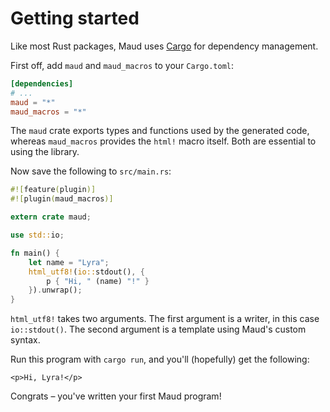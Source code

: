 # Getting started

Like most Rust packages, Maud uses [Cargo] for dependency management.

[Cargo]: https://crates.io/

First off, add `maud` and `maud_macros` to your `Cargo.toml`:

```toml
[dependencies]
# ...
maud = "*"
maud_macros = "*"
```

The `maud` crate exports types and functions used by the generated code, whereas `maud_macros` provides the `html!` macro itself. Both are essential to using the library.

Now save the following to `src/main.rs`:

```rust
#![feature(plugin)]
#![plugin(maud_macros)]

extern crate maud;

use std::io;

fn main() {
    let name = "Lyra";
    html_utf8!(io::stdout(), {
        p { "Hi, " (name) "!" }
    }).unwrap();
}
```

`html_utf8!` takes two arguments. The first argument is a writer, in this case `io::stdout()`. The second argument is a template using Maud's custom syntax.

Run this program with `cargo run`, and you'll (hopefully) get the following:

```
<p>Hi, Lyra!</p>
```

Congrats – you've written your first Maud program!
